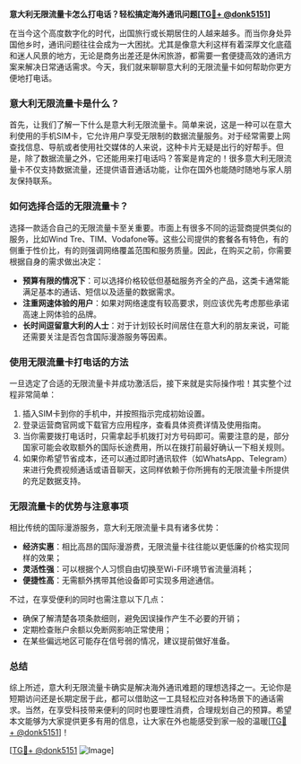 **意大利无限流量卡怎么打电话？轻松搞定海外通讯问题[[TG💪+ @donk5151](https://t.me/s/donk5151)]**

在当今这个高度数字化的时代，出国旅行或长期居住的人越来越多。而当你身处异国他乡时，通讯问题往往会成为一大困扰。尤其是像意大利这样有着深厚文化底蕴和迷人风景的地方，无论是商务出差还是休闲旅游，都需要一套便捷高效的通讯方案来解决日常通话需求。今天，我们就来聊聊意大利的无限流量卡如何帮助你更方便地打电话。

### 意大利无限流量卡是什么？

首先，让我们了解一下什么是意大利无限流量卡。简单来说，这是一种可以在意大利使用的手机SIM卡，它允许用户享受无限制的数据流量服务。对于经常需要上网查找信息、导航或者使用社交媒体的人来说，这种卡片无疑是出行的好帮手。但是，除了数据流量之外，它还能用来打电话吗？答案是肯定的！很多意大利无限流量卡不仅支持数据流量，还提供语音通话功能，让你在国外也能随时随地与家人朋友保持联系。

### 如何选择合适的无限流量卡？

选择一款适合自己的无限流量卡至关重要。市面上有很多不同的运营商提供类似的服务，比如Wind Tre、TIM、Vodafone等。这些公司提供的套餐各有特色，有的侧重于性价比，有的则强调网络覆盖范围和服务质量。因此，在购买之前，你需要根据自身的需求做出决定：

- **预算有限的情况下**：可以选择价格较低但基础服务齐全的产品，这类卡通常能满足基本的通话、短信以及适量的数据需求。
- **注重网速体验的用户**：如果对网络速度有较高要求，则应该优先考虑那些承诺高速上网体验的品牌。
- **长时间逗留意大利的人士**：对于计划较长时间居住在意大利的朋友来说，可能还需要关注是否包含国际漫游服务等因素。

### 使用无限流量卡打电话的方法

一旦选定了合适的无限流量卡并成功激活后，接下来就是实际操作啦！其实整个过程非常简单：

1. 插入SIM卡到你的手机中，并按照指示完成初始设置。
2. 登录运营商官网或下载官方应用程序，查看具体资费详情及使用指南。
3. 当你需要拨打电话时，只需拿起手机拨打对方号码即可。需要注意的是，部分国家可能会收取额外的国际长途费用，所以在拨打前最好确认一下相关规则。
4. 如果你希望节省成本，还可以通过即时通讯软件（如WhatsApp、Telegram）来进行免费视频通话或语音聊天，这同样依赖于你所拥有的无限流量卡所提供的充足数据支持。

### 无限流量卡的优势与注意事项

相比传统的国际漫游服务，意大利无限流量卡具有诸多优势：

- **经济实惠**：相比高昂的国际漫游费，无限流量卡往往能以更低廉的价格实现同样的效果；
- **灵活性强**：可以根据个人习惯自由切换至Wi-Fi环境节省流量消耗；
- **便捷性高**：无需额外携带其他设备即可实现多用途通信。

不过，在享受便利的同时也需注意以下几点：
- 确保了解清楚各项条款细则，避免因误操作产生不必要的开销；
- 定期检查账户余额以免断网影响正常使用；
- 在某些偏远地区可能存在信号弱的情况，建议提前做好准备。

### 总结

综上所述，意大利无限流量卡确实是解决海外通讯难题的理想选择之一。无论你是短期访问还是长期定居于此，都可以借助这一工具轻松应对各种场景下的通话需求。当然，在享受科技带来便利的同时也要理性消费，合理规划自己的预算。希望本文能够为大家提供更多有用的信息，让大家在外也能感受到家一般的温暖[[TG💪+ @donk5151](https://t.me/s/donk5151)]！

[[TG💪+ @donk5151](https://t.me/s/donk5151) ![Image](https://i.postimg.cc/rwNCRYN7/Snipaste-2025-04-30-17-27-05.png)]